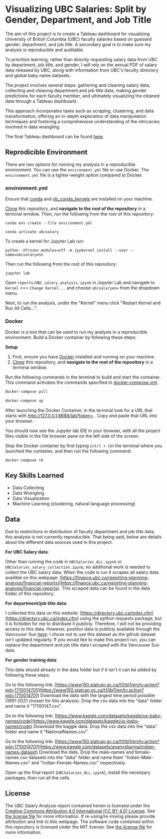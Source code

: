 # Visualizing UBC Salaries: Split by Gender, Department, and Job Title

The aim of this project is to create a Tableau dashboard for visualizing University of British Columbia (UBC) faculty salaries based on guessed gender, department, and job title. A secondary goal is to make sure my analysis is reproducible and auditable.

To prioritize learning, rather than directly requesting salary data from UBC by department, job title, and gender, I will rely on the annual PDF of salary data released by UBC, along with information from UBC's faculty directory and global baby name datasets.

The project involves several steps: gathering and cleaning salary data, collecting and cleaning department and job title data, making gender predictions for each faculty member, and ultimately visualizing the cleaned data through a Tableau dashboard.

This approach incorporates tasks such as scraping, clustering, and data transformation, offering an in-depth exploration of data manipulation techniques and fostering a comprehensive understanding of the intricacies involved in data wrangling.

The final Tableau dashboard can be found [here](https://public.tableau.com/views/UBCSalariesAllYears/Dashboard1?:language=en-US&:display_count=n&:origin=viz_share_link).

## Reprodicible Environment

There are two options for running my analysis in a reproducible environment. You can use the `environment.yml` file or use Docker. The `environment.yml` file is a lighter-weight option compared to Docker. 

### environment.yml

Ensure that [conda](https://docs.anaconda.com/free/miniconda/miniconda-install/) and [nb_conda_kernels](https://github.com/Anaconda-Platform/nb_conda_kernels) are installed on your machine.

[Clone](https://docs.github.com/en/repositories/creating-and-managing-repositories/cloning-a-repository) this repository, and **navigate to the root of the repository** in a terminal window. Then, run the following from the root of this repository:

```{bash}
conda env create --file environment.yml
```

```{bash}
conda activate ubcsalary
```

To create a kernel for Jupyter Lab run:

```{bash}
python -Xfrozen_modules=off -m ipykernel install --user --name=ubcsalaryenv
```

Then run the following from the root of this repository:

```{bash}
jupyter lab
```

Open `reports/UBC_salary_analysis.ipynb` in Jupyter Lab and navigate to `Kernel` >>> `Change Kernel...` and choose `ubcsalaryenv` from the dropdown menu.

Next, to run the analysis, under the "Kernel" menu click "Restart Kernel and Run All Cells...".

### Docker

Docker is a tool that can be used to run my analysis in a reproducible environment. Build a Docker container by following these steps:

**Setup**

1. First, ensure you have [Docker](https://www.docker.com/products/docker-desktop/) installed and running on your machine.
2. [Clone](https://docs.github.com/en/repositories/creating-and-managing-repositories/cloning-a-repository) this repository, and **navigate to the root of the repository** in a terminal window.

Run the following commands in the terminal to build and start the container. This command activates the commands specified in [docker-compose.yml](docker-compose.yml).

```bash
docker-compose pull
```
```bash
docker-compose up
```
After launching the Docker Container, in the terminal look for a URL that starts with http://127.0.0.1:8888/lab?token= . Copy and paste that URL into your browser.

You should now see the Jupyter lab IDE in your browser, with all the project files visible in the file browser pane on the left side of the screen.

Stop the Docker container by first typing `Cntrl + C`in the terminal where you launched the container, and then run the following command:

```
docker-compose rm
```

## Key Skills Learned
- Data Collecting
- Data Wrangling
- Data Visualization
- Machine Learning (clustering, natural language processing)


## Data

Due to restrictions in distribution of faculty department and job title data, this analysis is not currently reproducible. That being said, below are details about the different data sources used in this project.

**For UBC Salary data**:

Other than running the code in `UBCSalaries_ALL.ipynb` or `UBCSalaries_salary_collection.ipynb`, no additional work is needed to collect the UBC salary data. When the code is run it scrapes all salary data availible on this webpage: [https://finance.ubc.ca/reporting-planning-analysis/financial-reports](https://finance.ubc.ca/reporting-planning-analysis/financial-reports). This scraped data can be found in the data folder of this repository.

**For department/job title data**:

I collected this data on this website: [https://directory.ubc.ca/index.cfm](https://directory.ubc.ca/index.cfm) 
using the python requests package, but it is forbiden for me to distribute it publicly. Therefore, I will not be providing access to this data. However, position data is publicly available through the Vancouver Sun [here](https://github.com/vs-postmedia/public-sector-salary-data). I chose not to use this dataset as the github dataset isn't updated regularly. If you would like to make this project run, you can replace the department and job title data I scraped with the Vancouver Sun data.


**For gender training data**:

This data should already in the data folder but if it isn't it can be added by following these steps:

Go to the following link: [https://www150.statcan.gc.ca/t1/tbl1/en/tv.action?pid=1710014701](https://www150.statcan.gc.ca/t1/tbl1/en/tv.action?pid=1710014701)
Download the data with the largest time period possible (1991-2021 chosen for this analysis).
Drop the csv data into the "data" folder and name it "17100147.csv".

Go to the following link: [https://www.kaggle.com/datasets/kaggle/us-baby-names/code](https://www.kaggle.com/datasets/kaggle/us-baby-names/code)
Download the kaggle data.
Drop the csv data into the "data" folder and name it "NationalNames.csv".

Go to the following link: [https://www150.statcan.gc.ca/t1/tbl1/en/tv.action?pid=1710014701](https://www.kaggle.com/datasets/ananysharma/indian-names-dataset)
Download the data.
Drop the male-names and female-names csv datasets into the "data" folder and name them "Indian-Male-Names.csv" and "Indian-Female-Names.csv" respectively.


Open up the final report (`UBCSalaries_ALL.ipynb`), install the necessary packages, then run all the cells.

## License

The UBC Salary Analysis report contained herein is licensed under the
[Creative Commons Attribution 4.0 International (CC BY 4.0) License](https://creativecommons.org/licenses/by/4.0/legalcode).
See [the license file](LICENSE.md) for more information. If
re-using/re-mixing please provide attribution and link to this webpage.
The software code contained within this repository is licensed under the
MIT license. See [the license file](LICENSE.md) for more information.
